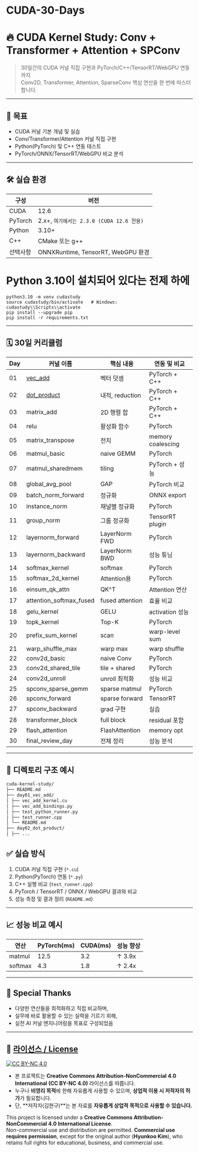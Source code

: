 # CUDA-30-Days

# 🔥 CUDA Kernel Study: Conv + Transformer + Attention + SPConv

> 30일간의 CUDA 커널 직접 구현과 PyTorch/C++/TensorRT/WebGPU 연동까지  
> Conv2D, Transformer, Attention, SparseConv 핵심 연산을 한 번에 마스터합니다.

---

## 📌 목표

- CUDA 커널 기본 개념 및 실습
- Conv/Transformer/Attention 커널 직접 구현
- Python(PyTorch) 및 C++ 연동 테스트
- PyTorch/ONNX/TensorRT/WebGPU 비교 분석

---

## 🛠️ 실습 환경

| 구성 | 버전                               |
|------|----------------------------------|
| CUDA | 12.6                             |
| PyTorch | 2.x+, `여기에서는 2.3.0 (CUDA 12.6 전용)` |
| Python | 3.10+                            |
| C++ | CMake 또는 g++                     |
| 선택사항 | ONNXRuntime, TensorRT, WebGPU 환경 |

# Python 3.10이 설치되어 있다는 전제 하에
```
python3.10 -m venv cudastudy
source cudastudy/bin/activate   # Windows: cudastudy\\Scripts\\activate
pip install --upgrade pip
pip install -r requirements.txt
```
---

## 🗓️ 30일 커리큘럼

| Day | 커널 이름                                | 핵심 내용 | 연동 및 비교 |
|-----|--------------------------------------|-----------|---------------|
| 01 | [vec_add](./day01_vec_add/README.md) | 벡터 덧셈 | PyTorch + C++ |
| 02 | [dot_product](./day02_dot_product/README.md) | 내적, reduction | PyTorch + C++ |
| 03 | matrix_add                           | 2D 행렬 합 | PyTorch + C++ |
| 04 | relu                                 | 활성화 함수 | PyTorch |
| 05 | matrix_transpose                     | 전치 | memory coalescing |
| 06 | matmul_basic                         | naive GEMM | PyTorch |
| 07 | matmul_sharedmem                     | tiling | PyTorch + 성능 |
| 08 | global_avg_pool                      | GAP | PyTorch 비교 |
| 09 | batch_norm_forward                   | 정규화 | ONNX export |
| 10 | instance_norm                        | 채널별 정규화 | PyTorch |
| 11 | group_norm                           | 그룹 정규화 | TensorRT plugin |
| 12 | layernorm_forward                    | LayerNorm FWD | PyTorch |
| 13 | layernorm_backward                   | LayerNorm BWD | 성능 튜닝 |
| 14 | softmax_kernel                       | softmax | PyTorch |
| 15 | softmax_2d_kernel                    | Attention용 | PyTorch |
| 16 | einsum_qk_attn                       | QK^T | Attention 연산 |
| 17 | attention_softmax_fused              | fused attention | 효율 비교 |
| 18 | gelu_kernel                          | GELU | activation 성능 |
| 19 | topk_kernel                          | Top-K | PyTorch |
| 20 | prefix_sum_kernel                    | scan | warp-level sum |
| 21 | warp_shuffle_max                     | warp max | warp shuffle |
| 22 | conv2d_basic                         | naive Conv | PyTorch |
| 23 | conv2d_shared_tile                   | tile + shared | PyTorch |
| 24 | conv2d_unroll                        | unroll 최적화 | 성능 비교 |
| 25 | spconv_sparse_gemm                   | sparse matmul | PyTorch |
| 26 | spconv_forward                       | sparse forward | TensorRT |
| 27 | spconv_backward                      | grad 구현 | 실습 |
| 28 | transformer_block                    | full block | residual 포함 |
| 29 | flash_attention                      | FlashAttention | memory opt |
| 30 | final_review_day                     | 전체 정리 | 성능 분석 |

---

## 📂 디렉토리 구조 예시
```bash
cuda-kernel-study/
├── README.md
├── day01_vec_add/
│ ├── vec_add_kernel.cu
│ ├── vec_add_bindings.py
│ ├── test_python_runner.py
│ ├── test_runner.cpp
│ └── README.md
├── day02_dot_product/
│ ├── ...
```

## ✅ 실습 방식

1. CUDA 커널 직접 구현 (`*.cu`)
2. Python(PyTorch) 연동 (`*.py`)
3. C++ 실행 비교 (`test_runner.cpp`)
4. PyTorch / TensorRT / ONNX / WebGPU 결과와 비교
5. 성능 측정 및 결과 정리 (`README.md`)

---

## 📈 성능 비교 예시

| 연산 | PyTorch(ms) | CUDA(ms) | 성능 향상 |
|------|-------------|----------|------------|
| matmul | 12.5 | 3.2 | ↑ 3.9x |
| softmax | 4.3 | 1.8 | ↑ 2.4x |

---

## 🧠 Special Thanks

- 다양한 연산들을 최적화하고 직접 비교하며, 
- 실무에 바로 활용할 수 있는 실력을 기르기 위해, 
- 실전 AI 커널 엔지니어링을 목표로 구성되었음
---

## 📄 [라이선스 / License](LICENSE)
[![CC BY-NC 4.0](https://licensebuttons.net/l/by-nc/4.0/88x31.png)](https://creativecommons.org/licenses/by-nc/4.0/)

- 본 프로젝트는 **Creative Commons Attribution-NonCommercial 4.0 International (CC BY-NC 4.0)** 라이선스를 따릅니다.  
- 누구나 **비영리 목적**에 한해 자유롭게 사용할 수 있으며, **상업적 이용 시 저작자의 허가**가 필요합니다.  
- 단, **저작자(김현구)**는 본 자료를 **자유롭게 상업적 목적으로 사용할 수 있습니다.**

This project is licensed under a **Creative Commons Attribution-NonCommercial 4.0 International License**.  
Non-commercial use and distribution are permitted. **Commercial use requires permission**, except for the original author (**Hyunkoo Kim**), who retains full rights for educational, business, and commercial use.




